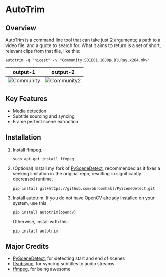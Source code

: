 # AutoTrim
## Overview
AutoTrim is a command line tool that can take just 2 arguments; a path to a video file, and a quote to search for. What it aims to return is a set of short, relevant clips from that file, like this:
```
autotrim -q "nicest" -v "Community.S01E01.1080p.BluRay.x264.mkv"
```

output-1 | output-2
:---:|:---:
![Community](https://media.giphy.com/media/TFaDvUr4O9pR9jKz4q/giphy.gif) | ![Community2](https://media.giphy.com/media/SwTwbjka5sLMpxsuAt/giphy.gif)

## Key Features
* Media detection
* Subtitle sourcing and syncing
* Frame perfect scene extraction

## Installation
1. Install [ffmpeg](https://ffmpeg.org/).
    ```
    sudo apt-get install ffmpeg
    ```
2. (Optional) Install my fork of [PySceneDetect](https://github.com/obroomhall/PySceneDetect.git), recommended as it fixes a seeking limitation in the original repo, resulting in significantly decreased runtime.
    ```
    pip install git+https://github.com/obroomhall/PySceneDetect.git
    ```
3. Install autotrim. If you do not have OpenCV already installed on your system, use this:
    ```
    pip install autotrim[opencv]
    ```
    Otherwise, install with this:
    ```
    pip install autotrim
    ```

## Major Credits
* [PySceneDetect](https://github.com/Breakthrough/PySceneDetect), for detecting start and end of scenes
* [ffsubsync](https://github.com/smacke/ffsubsync), for syncing subtitles to audio streams
* [ffmpeg](https://ffmpeg.org/), for being awesome
